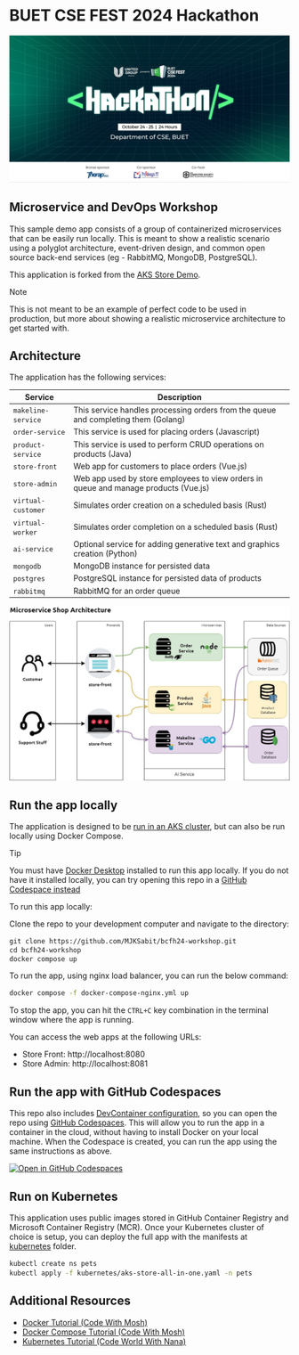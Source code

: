 # BUET CSE FEST 2024 Hackathon

![Banner](assets/banner.jpg)

## Microservice and DevOps Workshop

This sample demo app consists of a group of containerized microservices that can be easily run locally. This is meant to show a realistic scenario using a polyglot architecture, event-driven design, and common open source back-end services (eg - RabbitMQ, MongoDB, PostgreSQL).

This application is forked from the [AKS Store Demo](https://github.com/Azure-Samples/aks-store-demo/).

> [!NOTE]
> This is not meant to be an example of perfect code to be used in production, but more about showing a realistic microservice architecture to get started with.

## Architecture

The application has the following services: 

| Service | Description |
| --- | --- |
| `makeline-service` | This service handles processing orders from the queue and completing them (Golang) |
| `order-service` | This service is used for placing orders (Javascript) |
| `product-service` | This service is used to perform CRUD operations on products (Java) |
| `store-front` | Web app for customers to place orders (Vue.js) |
| `store-admin` | Web app used by store employees to view orders in queue and manage products (Vue.js) | 
| `virtual-customer` | Simulates order creation on a scheduled basis (Rust) |
| `virtual-worker` | Simulates order completion on a scheduled basis (Rust) |
| `ai-service` | Optional service for adding generative text and graphics creation (Python) |
| `mongodb` | MongoDB instance for persisted data |
| `postgres` | PostgreSQL instance for persisted data of products |
| `rabbitmq` | RabbitMQ for an order queue |

![Logical Application Architecture Diagram](assets/microservice-architecture.jpg)

## Run the app locally

The application is designed to be [run in an AKS cluster](#run-the-app-on-aks), but can also be run locally using Docker Compose.

> [!TIP]
> You must have [Docker Desktop](https://www.docker.com/products/docker-desktop) installed to run this app locally. If you do not have it installed locally, you can try opening this repo in a [GitHub Codespace instead](#run-the-app-with-github-codespaces)

To run this app locally:

Clone the repo to your development computer and navigate to the directory:

```console
git clone https://github.com/MJKSabit/bcfh24-workshop.git
cd bcfh24-workshop
docker compose up
```

To run the app, using nginx load balancer, you can run the below command:

```bash
docker compose -f docker-compose-nginx.yml up
```

To stop the app, you can hit the `CTRL+C` key combination in the terminal window where the app is running.

You can access the web apps at the following URLs:

- Store Front: http://localhost:8080
- Store Admin: http://localhost:8081

## Run the app with GitHub Codespaces

This repo also includes [DevContainer configuration](./.devcontainer/devcontainer.json), so you can open the repo using [GitHub Codespaces](https://docs.github.com/en/codespaces/overview). This will allow you to run the app in a container in the cloud, without having to install Docker on your local machine. When the Codespace is created, you can run the app using the same instructions as above.

[![Open in GitHub Codespaces](https://github.com/codespaces/badge.svg)](https://github.com/codespaces/new?hide_repo_select=true&ref=main&repo=648726487)

## Run on Kubernetes

This application uses public images stored in GitHub Container Registry and Microsoft Container Registry (MCR). Once your Kubernetes cluster of choice is setup, you can deploy the full app with the manifests at [kubernetes](kubernetes) folder.

```bash
kubectl create ns pets
kubectl apply -f kubernetes/aks-store-all-in-one.yaml -n pets
```

## Additional Resources

- [Docker Tutorial (Code With Mosh)](https://www.youtube.com/watch?v=pTFZFxd4hOI)
- [Docker Compose Tutorial (Code With Mosh)](https://www.youtube.com/watch?v=HG6yIjZapSA)
- [Kubernetes Tutorial (Code World With Nana)](https://www.youtube.com/watch?v=X48VuDVv0do)
